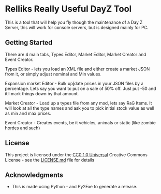 
# Relliks Really Useful DayZ Tool

This is a tool that will help you fly though the maintenance of a Day Z Server, this will work for console servers, but is designed mainly for PC.

## Getting Started

There are 4 main tabs, Types Editor, Market Editor, Market Creator and Event Creator.

Types Editor - lets you load an XML file and either create a market JSON from it, or simply adjust nominal and Min values.

Expansion market Editor - Bulk up[date prices in your JSON files by a percentage. Lets say you want to put on a sale of 50% off. Just put -50 and itll mark things down by that amount.

Market Creator - Load up a types file from any mod, lets say RaG Items. It will look at all the type names and ask you to pick initial stock value as well as min and max prices. 

Event Creator - Creates events, be it vehicles, animals or static (like zombie hordes and such)


## License

This project is licensed under the [CC0 1.0 Universal](LICENSE.md)
Creative Commons License - see the [LICENSE.md](LICENSE.md) file for
details

## Acknowledgments

- This is made using Python - and Py2Exe to generate a release.
